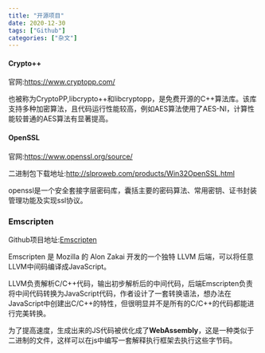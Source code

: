 ```yaml
---
title: "开源项目"
date: 2020-12-30
tags: ["Github"]
categories: ["杂文"]
---
```


#### Crypto++

官网:https://www.cryptopp.com/

也被称为CryptoPP,libcrypto++和libcryptopp，是免费开源的C++算法库。该库支持多种加密算法，且代码运行性能较高，例如AES算法使用了AES-NI，计算性能较普通的AES算法有显著提高。



#### OpenSSL

官网:https://www.openssl.org/source/

二进制包下载地址:http://slproweb.com/products/Win32OpenSSL.html

openssl是一个安全套接字层密码库，囊括主要的密码算法、常用密钥、证书封装管理功能及实现ssl协议。





### Emscripten

Github项目地址:[Emscripten](https://github.com/emscripten-core/emscripten)

Emscripten 是 Mozilla 的 Alon Zakai 开发的一个独特 LLVM 后端，可以将任意LLVM中间码编译成JavaScript。

LLVM负责解析C/C++代码，输出初步解析后的中间代码，后端Emscripten负责将中间代码转换为JavaScript代码，作者设计了一套转换语法，想办法在JavaScript中创建出C/C++的特性，但很明显并不是所有的C/C++的代码都能进行完美转换。

为了提高速度，生成出来的JS代码被优化成了**WebAssembly**，这是一种类似于二进制的文件，这样可以在js中编写一套解释执行框架去执行这些字节码。



